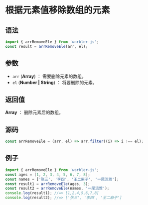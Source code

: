 # 根据元素值移除数组的元素

## 语法

```js
import { arrRemoveEle } from 'warbler-js';
const result = arrRemoveEle(arr, el);
```

## 参数

- `arr` (**Array**) ： 需要删除元素的数组。
- `el` (**Number | String**) ： 将要删除的元素。

## 返回值

**Array** ： 删除元素后的数组。

## 源码

```js
const arrRemoveEle = (arr, el) => arr.filter((i) => i !== el);
```

## 例子

```js
import { arrRemoveEle } from 'warbler-js';
const ages = [1, 2, 3, 4, 5, 6, 7, 8];
const names = ['张三', '李四', '王二麻子', '一尾流莺'];
const result1 = arrRemoveEle(ages, 3);
const result2 = arrRemoveEle(names, '一尾流莺');
console.log(result1); //=> [1,2,4,5,6,7,8]
console.log(result2); //=> ['张三', '李四', '王二麻子']
```
